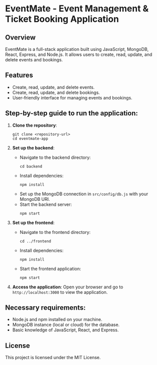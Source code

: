 # EventMate - Event Management & Ticket Booking Application

## Overview
EventMate is a full-stack application built using JavaScript, MongoDB, React, Express, and Node.js. It allows users to create, read, update, and delete events and bookings.

## Features
- Create, read, update, and delete events.
- Create, read, update, and delete bookings.
- User-friendly interface for managing events and bookings.

## Step-by-step guide to run the application:

1. **Clone the repository**:
   ```
   git clone <repository-url>
   cd eventmate-app
   ```

2. **Set up the backend**:
   - Navigate to the backend directory:
     ```
     cd backend
     ```
   - Install dependencies:
     ```
     npm install
     ```
   - Set up the MongoDB connection in `src/config/db.js` with your MongoDB URI.
   - Start the backend server:
     ```
     npm start
     ```

3. **Set up the frontend**:
   - Navigate to the frontend directory:
     ```
     cd ../frontend
     ```
   - Install dependencies:
     ```
     npm install
     ```
   - Start the frontend application:
     ```
     npm start
     ```

4. **Access the application**:
   Open your browser and go to `http://localhost:3000` to view the application.

## Necessary requirements:
- Node.js and npm installed on your machine.
- MongoDB instance (local or cloud) for the database.
- Basic knowledge of JavaScript, React, and Express.

## License
This project is licensed under the MIT License.